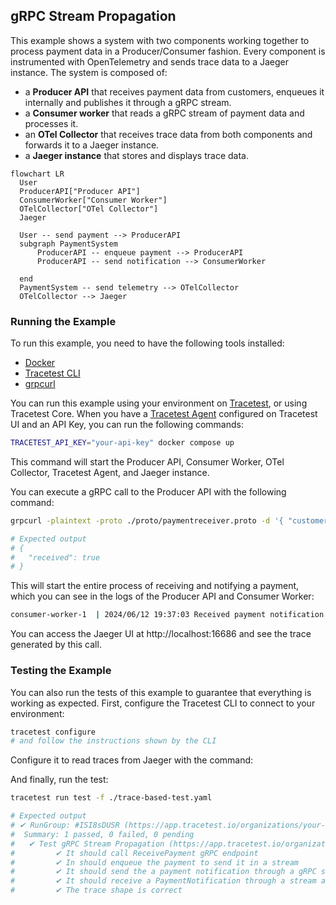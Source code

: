 ## gRPC Stream Propagation

This example shows a system with two components working together to process payment data in a Producer/Consumer fashion. Every component is instrumented with OpenTelemetry and sends trace data to a Jaeger instance. The system is composed of:
- a **Producer API** that receives payment data from customers, enqueues it internally and publishes it through a gRPC stream.
- a **Consumer worker** that reads a gRPC stream of payment data and processes it.
- an **OTel Collector** that receives trace data from both components and forwards it to a Jaeger instance.
- a **Jaeger instance** that stores and displays trace data.

```mermaid
flowchart LR
  User
  ProducerAPI["Producer API"]
  ConsumerWorker["Consumer Worker"]
  OTelCollector["OTel Collector"]
  Jaeger

  User -- send payment --> ProducerAPI
  subgraph PaymentSystem
      ProducerAPI -- enqueue payment --> ProducerAPI
      ProducerAPI -- send notification --> ConsumerWorker
      
  end
  PaymentSystem -- send telemetry --> OTelCollector
  OTelCollector --> Jaeger
```

### Running the Example

To run this example, you need to have the following tools installed:
- [Docker](https://www.docker.com/)
- [Tracetest CLI](https://docs.tracetest.io/getting-started/installation#install-the-tracetest-cli)
- [grpcurl](https://github.com/fullstorydev/grpcurl?tab=readme-ov-file#installation)
  
You can run this example using your environment on [Tracetest](https://app.tracetest.io), or using Tracetest Core. When you have a [Tracetest Agent](https://docs.tracetest.io/configuration/agent) configured on Tracetest UI and an API Key, you can run the following commands:

```sh
TRACETEST_API_KEY="your-api-key" docker compose up
```

This command will start the Producer API, Consumer Worker, OTel Collector, Tracetest Agent, and Jaeger instance.

You can execute a gRPC call to the Producer API with the following command:

```sh
grpcurl -plaintext -proto ./proto/paymentreceiver.proto -d '{ "customerId": "1234", "amount": 50000 }' localhost:8080 proto.PaymentReceiver/ReceivePayment

# Expected output
# {
#   "received": true
# }
```

This will start the entire process of receiving and notifying a payment, which you can see in the logs of the Producer API and Consumer Worker:
```sh
consumer-worker-1  | 2024/06/12 19:37:03 Received payment notification: payment:{customerId:"1234" amount:50000} highValuePayment:true metadata:{key:"traceparent" value:"00-ac8e8ed08353f23cbf1028ef42e7d10f-a95f55a8f9d9e29c-01"}
```

You can access the Jaeger UI at http://localhost:16686 and see the trace generated by this call.

### Testing the Example

You can also run the tests of this example to guarantee that everything is working as expected. First, configure the Tracetest CLI to connect to your environment:
```sh
tracetest configure
# and follow the instructions shown by the CLI
```

Configure it to read traces from Jaeger with the command:

And finally, run the test:
```sh
tracetest run test -f ./trace-based-test.yaml

# Expected output
# ✔ RunGroup: #ISI8sDUSR (https://app.tracetest.io/organizations/your-org-id/environments/your-env-id/run/ISI8sDUSR)
#  Summary: 1 passed, 0 failed, 0 pending
#   ✔ Test gRPC Stream Propagation (https://app.tracetest.io/organizations/your-org-id/environments/your-env-id/test/pprDfSUSg/run/1/test) - trace id: 808e8592f1ec08bda8701c3dcea5810c
#         ✔ It should call ReceivePayment gRPC endpoint
#         ✔ In should enqueue the payment to send it in a stream
#         ✔ It should send the a payment notification through a gRPC stream
#         ✔ It should receive a PaymentNotification through a stream and process it
#         ✔ The trace shape is correct
```

